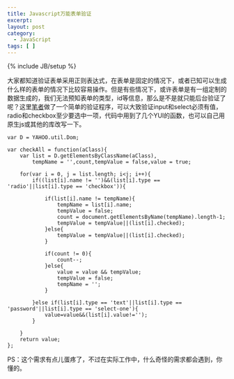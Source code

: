 ```yaml
---
title: Javascript万能表单验证
excerpt:
layout: post
category:
  - JavaScript
tags: [ ]
---
```

{% include JB/setup %}

大家都知道验证表单采用正则表达式，在表单是固定的情况下，或者已知可以生成什么样的表单的情况下比较容易操作。但是有些情况下，或许表单是有一组定制的数据生成的，我们无法预知表单的类型，id等信息，那么是不是就只能后台验证了呢？这里[笔者][1]做了一个简单的验证程序，可以大致验证input和select必须有值，radio和checkbox至少要选中一项，代码中用到了几个YUI的函数，也可以自己用原生js或其他的库改写一下。

    var D = YAHOO.util.Dom;
    
    var checkAll = function(aClass){
        var list = D.getElementsByClassName(aClass),
            tempName = '',count,tempValue = false,value = true;
    
        for(var i = 0, j = list.length; i<j; i++){
            if((list[i].name != '')&&(list[i].type == 'radio'||list[i].type == 'checkbox')){
    
                if(list[i].name != tempName){
                    tempName = list[i].name;
                    tempValue = false;
                    count = document.getElementsByName(tempName).length-1;
                    tempValue = tempValue||(list[i].checked);
                }else{
                    tempValue = tempValue||(list[i].checked);
                }
    
                if(count != 0){
                    count--;
                }else{
                    value = value && tempValue;
                    tempValue = false;
                    tempName = '';
                }
    
            }else if(list[i].type == 'text'||list[i].type == 'password'||list[i].type == 'select-one'){
                value=value&&(list[i].value!='');
            }
    
        }
        return value;
    };

PS：这个需求有点儿蛋疼了，不过在实际工作中，什么奇怪的需求都会遇到，你懂的。

 [1]: http://44ux.com "笔者"
